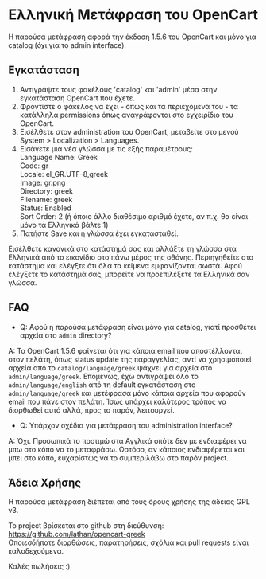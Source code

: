 Ελληνική Μετάφραση του OpenCart
===============================

Η παρούσα μετάφραση αφορά την έκδοση 1.5.6 του OpenCart και μόνο για catalog (όχι για το admin interface).
  
Εγκατάσταση
-----------
1. Αντιγράψτε τους φακέλους 'catalog' και 'admin' μέσα στην εγκατάσταση OpenCart που έχετε.
2. Φροντίστε ο φάκελος να έχει - όπως και τα περιεχόμενά του - τα κατάλληλα permissions όπως αναγράφονται στο εγχειρίδιο του OpenCart.
3. Εισέλθετε στον administration του OpenCart, μεταβείτε στο μενού System > Localization > Languages.
4. Εισάγετε μια νέα γλώσσα με τις εξής παραμέτρους:  
  Language Name: Greek  
  Code: gr  
  Locale: el_GR.UTF-8,greek  
  Image: gr.png  
  Directory: greek  
  Filename: greek  
  Status: Enabled  
  Sort Order: 2 (ή όποιο άλλο διαθέσιμο αριθμό έχετε, αν π.χ. θα είναι μόνο τα Ελληνικά βάλτε 1)
5. Πατήστε Save και η γλώσσα έχει εγκατασταθεί.

  Εισέλθετε κανονικά στο κατάστημά σας και αλλάξτε τη γλώσσα στα Ελληνικά από το εικονίδιο στο πάνω μέρος της οθόνης. Περιηγηθείτε στο κατάστημα και ελέγξτε ότι όλα τα κείμενα εμφανίζονται σωστά. Αφού ελέγξετε το κατάστημά σας, μπορείτε να προεπιλέξετε τα Ελληνικά σαν γλώσσα.

FAQ
---
* Q: Αφού η παρούσα μετάφραση είναι μόνο για catalog, γιατί προσθέτει αρχεία στο `admin` directory?

A: Το OpenCart 1.5.6 φαίνεται ότι για κάποια email που αποστέλλονται στον πελάτη, όπως status update της παραγγελίας, αντί να χρησιμοποιεί αρχεία από το `catalog/language/greek` ψάχνει για αρχεία στο `admin/language/greek`. Επομένως, έχω αντιγράψει όλο το `admin/language/english` από τη default εγκατάσταση στο `admin/language/greek` και μετέφρασα μόνο κάποια αρχεία που αφορούν email που πάνε στον πελάτη. Ίσως υπάρχει καλύτερος τρόπος να διορθωθεί αυτό αλλά, προς το παρόν, λειτουργεί.

* Q: Υπάρχον σχέδια για μετάφραση του administration interface?

A: Όχι. Προσωπικά το προτιμώ στα Αγγλικά οπότε δεν με ενδιαφέρει να μπω στο κόπο να το μεταφράσω. Ωστόσο, αν κάποιος ενδιαφέρεται και μπει στο κόπο, ευχαρίστως να το συμπεριλάβω στο παρόν project.

Άδεια Χρήσης
------------
  Η παρούσα μετάφραση διέπεται από τους όρους χρήσης της άδειας  GPL v3.

  Το project βρίσκεται στο github στη διεύθυνση:
  https://github.com/lathan/opencart-greek  
  Οποιεσδήποτε διορθώσεις, παρατηρήσεις, σχόλια και pull requests είναι καλοδεχούμενα.


  Καλές πωλήσεις :)
